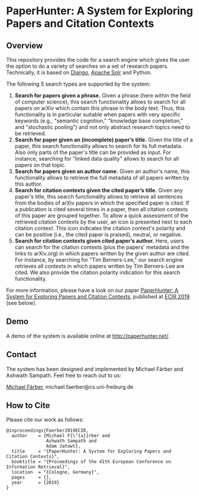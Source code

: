 # PaperHunter: A System for Exploring Papers and Citation Contexts

## Overview
This repository provides the code for a search engine which gives the user the option to do a variety of searches on a set of research papers. Technically, it is based on [Django](https://www.djangoproject.com/), [Apache Solr](https://lucene.apache.org/solr/) and Python.

The following 5 search types are supported by the system:
1. __Search for papers given a phrase.__ Given a phrase (here within the field of computer science), this search functionality allows to search for all papers on arXiv which contain this phrase in the body text. Thus, this functionality is in particular suitable when papers with very specific keywords (e.g., "semantic cognition," "knowledge base completion," and "stochastic pooling") and not only abstract research topics need to be retrieved.
2. __Search for paper given an (incomplete) paper’s title.__ Given the title of a paper, this search functionality allows to search for its full metadata. Also only parts of the paper's title can be provided as input. For instance, searching for "linked data quality" allows to search for all papers on that topic.
3. __Search for papers given an author name.__ Given an author's name, this functionality allows to retrieve the full metadata of all papers written by this author.
4. __Search for citation contexts given the cited paper’s title.__ Given any paper's title, this search functionality allows to retrieve all sentences from the bodies of arXiv papers in which the specified paper is cited. If a publication is cited several times in a paper, then all citation contexts of this paper are grouped together. To allow a quick assessment of the retrieved citation contexts by the user, an icon is presented next to each citation context. This icon indicates the citation context's polarity and can be positive (i.e., the cited paper is praised), neutral, or negative.
5. __Search for citation contexts given cited paper’s author.__ Here, users can search for the citation contexts (plus the papers' metadata and the links to arXiv.org) in which papers written by the given author are cited. For instance, by searching for "Tim Berners-Lee," our search engine retrieves all contexts in which papers written by Tim Berners-Lee are cited. We also provide the citation polarity indication for this search functionality.

For more information, please have a look on our paper [PaperHunter: A System for Exploring Papers and Citation Contexts](README.md#how-to-cite), published at [ECIR 2019](http://ecir2019.org/) (see below).

## Demo 
A demo of the system is available online at http://paperhunter.net/.

## Contact
The system has been designed and implemented by Michael Färber and Ashwath Sampath. Feel free to reach out to us:

[Michael Färber](https://sites.google.com/view/michaelfaerber), michael.faerber@cs&#46;uni-freiburg&#46;de

## How to Cite
Please cite our work as follows:
```
@inproceedings{Faerber2019ECIR,
  author    = {Michael F{\"{a}}rber and
               Ashwath Sampath and
               Adam Jatowt},
  title     = "{PaperHunter: A System for Exploring Papers and Citation Contexts}",
  booktitle = "{Proceedings of the 41th European Conference on Information Retrieval}",
  location  = "{Cologne, Germany}",
  pages     = {},
  year      = {2019}
}
```
